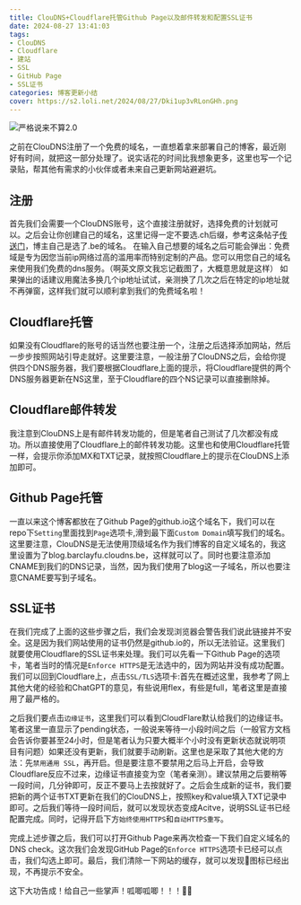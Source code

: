 ```yaml
---
title: ClouDNS+Cloudflare托管Github Page以及邮件转发和配置SSL证书
date: 2024-08-27 13:41:03
tags: 
- ClouDNS
- Cloudflare
- 建站
- SSL
- GitHub Page
- SSL证书
categories: 博客更新小结
cover: https://s2.loli.net/2024/08/27/Dki1up3vRLonGHh.png
---
```


<img src = "https://s2.loli.net/2024/08/27/Dki1up3vRLonGHh.png" alt = "严格说来不算2.0">



之前在ClouDNS注册了一个免费的域名，一直想着拿来部署自己的博客，最近刚好有时间，就把这一部分处理了。说实话花的时间比我想象更多，这里也写一个记录贴，帮其他有需求的小伙伴或者未来自己更新网站避避坑。

## 注册

首先我们会需要一个ClouDNS账号，这个直接注册就好，选择免费的计划就可以。之后会让你创建自己的域名，这里记得一定不要选.ch后缀，参考这条帖子[传送门](https://linux.do/t/topic/156974/17)，博主自己是选了.be的域名。
在输入自己想要的域名之后可能会弹出：免费域是专为因您当前ip网络过高的滥用率而特别定制的产品。您可以用您自己的域名来使用我们免费的dns服务。（啊英文原文我忘记截图了，大概意思就是这样）
如果弹出的话建议用魔法多换几个ip地址试试，亲测换了几次之后在特定的ip地址就不再弹窗，这样我们就可以顺利拿到我们的免费域名啦！

## Cloudflare托管

如果没有Cloudflare的账号的话当然也要注册一个，注册之后选择添加网站，然后一步步按照网站引导走就好。这里要注意，一般注册了ClouDNS之后，会给你提供四个DNS服务器，我们要根据Cloudflare上面的提示，将Cloudflare提供的两个DNS服务器更新在NS这里，至于Cloudflare的四个NS记录可以直接删除掉。

## Cloudflare邮件转发

我注意到ClouDNS上是有邮件转发功能的，但是笔者自己测试了几次都没有成功。所以直接使用了Cloudflare上的邮件转发功能。这里也和使用Cloudflare托管一样，会提示你添加MX和TXT记录，就按照Cloudflare上的提示在ClouDNS上添加即可。

## Github Page托管

一直以来这个博客都放在了Github Page的github.io这个域名下，我们可以在repo下`Setting`里面找到`Page`选项卡,滑到最下面`Custom Domain`填写我们的域名。这里要注意，ClouDNS是无法使用顶级域名作为我们博客的自定义域名的，我这里设置为了blog.barclayfu.cloudns.be，这样就可以了。同时也要注意添加CNAME到我们的DNS记录，当然，因为我们使用了blog这一子域名，所以也要注意CNAME要写到子域名。

## SSL证书

在我们完成了上面的这些步骤之后，我们会发现浏览器会警告我们说此链接并不安全。这是因为我们网站使用的证书仍然是github.io的，所以无法验证。这里我们就要使用Cloudflare的SSL证书来处理。我们可以先看一下Github Page的选项卡，笔者当时的情况是`Enforce HTTPS`是无法选中的，因为网站并没有成功配置。我们可以回到Cloudflare上，点击`SSL/TLS`选项卡:首先在概述这里，我参考了网上其他大佬的经验和ChatGPT的意见，有些说用flex，有些是full，笔者这里是直接用了最严格的。

之后我们要点击`边缘证书`，这里我们可以看到CloudFlare默认给我们的边缘证书。笔者这里一直显示了pending状态，一般说来等待一小段时间之后（一般官方文档会告诉你要甚至24小时，但是笔者认为只要大概半个小时没有更新状态就说明项目有问题）如果还没有更新，我们就要手动刷新。这里也是采取了其他大佬的方法：先`禁用通用 SSL`，再开启。但是要注意不要禁用之后马上开启，会导致Cloudflare反应不过来，边缘证书直接变为空（笔者亲测）。建议禁用之后要稍等一段时间，几分钟即可，反正不要马上去按就好了。之后会生成新的证书，我们要把新的两个证书TXT更新在我们的ClouDNS上，按照key和value填入TXT记录中即可。之后我们等待一段时间后，就可以发现状态变成Acitve，说明SSL证书已经配置完成。同时，记得开启下方`始终使用HTTPS`和`自动HTTPS重写`。

完成上述步骤之后，我们可以打开Github Page来再次检查一下我们自定义域名的DNS check。这次我们会发现GitHub Page的`Enforce HTTPS`选项卡已经可以点击，我们勾选上即可。最后，我们清除一下网站的缓存，就可以发现🔐图标已经出现，不再提示不安全。

这下大功告成！给自己一些掌声！呱唧呱唧！！！👏👏